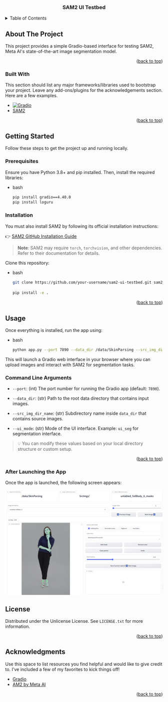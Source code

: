 <!-- PROJECT LOGO -->
<br />
<div align="center">
  <h3 align="center">SAM2 UI Testbed</h3>

</div>



<!-- TABLE OF CONTENTS -->
<details>
  <summary>Table of Contents</summary>
  <ol>
    <li><a href="#about-the-project">About The Project</a></li>
    <li><a href="#built-with">Built With</a></li>
    <li><a href="#getting-started">Getting Started</a>
      <ul>
        <li><a href="#prerequisites">Prerequisites</a></li>
        <li><a href="#installation">Installation</a></li>
      </ul>
    </li>
    <li><a href="#usage">Usage</a></li>
    <li><a href="#acknowledgments">Acknowledgments</a></li>
  </ol>
</details>



<!-- ABOUT THE PROJECT -->
## About The Project

This project provides a simple Gradio-based interface for testing SAM2, 
Meta AI's state-of-the-art image segmentation model.

<p align="right">(<a href="#readme-top">back to top</a>)</p>



### Built With

This section should list any major frameworks/libraries used to bootstrap your project. Leave any add-ons/plugins for the acknowledgements section. Here are a few examples.

* [![Gradio][Gradio.com]][Gradio-url]
* [SAM2](https://github.com/facebookresearch/sam2)

<p align="right">(<a href="#readme-top">back to top</a>)</p>



<!-- GETTING STARTED -->
## Getting Started

Follow these steps to get the project up and running locally.

### Prerequisites

Ensure you have Python 3.8+ and pip installed. Then, install the required libraries:
* bash
  ```sh
  pip install gradio==4.40.0
  pip install loguru
  ```

### Installation

You must also install SAM2 by following its official installation instructions:

👉 [SAM2 GitHub Installation Guide](https://github.com/facebookresearch/sam2#installation)

> **Note**: SAM2 may require `torch`, `torchvision`, and other dependencies. Refer to their documentation for details.


Clone this repository:
* bash
  ```sh
  git clone https://github.com/your-username/sam2-ui-testbed.git sam2_git && cd sam2_git
  
  pip install -e .
  ```

<p align="right">(<a href="#readme-top">back to top</a>)</p>



<!-- USAGE EXAMPLES -->
## Usage

Once everything is installed, run the app using:

* bash
  ```sh
  python app.py --port 7890 --data_dir /data/SkinParsing --src_img_dir_name "SrcImgs/" --ui_mode ui_seg 
  ```

This will launch a Gradio web interface in your browser where you can upload images and interact with SAM2 for segmentation tasks.

### Command Line Arguments

- `--port`: (int) The port number for running the Gradio app (default: `7890`).

- `--data_dir`: (str) Path to the root data directory that contains input images.

- `--src_img_dir_name`: (str) Subdirectory name inside `data_dir` that contains source images.

- `--ui_mode`: (str) Mode of the UI interface. Example: `ui_seg` for segmentation interface.

> 💡 You can modify these values based on your local directory structure or custom setup.

<p align="right">(<a href="#readme-top">back to top</a>)</p>

### After Launching the App

Once the app is launched, the following screen appears:

<img src="assets/app_launch_result.png" width="1200"/>

<!-- LICENSE -->
## License

Distributed under the Unlicense License. See `LICENSE.txt` for more information.

<p align="right">(<a href="#readme-top">back to top</a>)</p>



<!-- ACKNOWLEDGMENTS -->
## Acknowledgments

Use this space to list resources you find helpful and would like to give credit to. I've included a few of my favorites to kick things off!

* [Gradio](https://www.gradio.app/)
* [AM2 by Meta AI](https://github.com/facebookresearch/sam2)

<p align="right">(<a href="#readme-top">back to top</a>)</p>



<!-- MARKDOWN LINKS & IMAGES -->
<!-- https://www.markdownguide.org/basic-syntax/#reference-style-links -->


[Gradio.com]: https://avatars.githubusercontent.com/u/51063788?s=48&v=4
[Gradio-url]: https://www.gradio.app/

